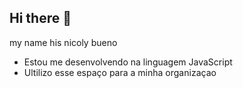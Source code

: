## Hi there 💙
 my name his nicoly bueno

- Estou me desenvolvendo na linguagem JavaScript
- Ultilizo esse espaço para a minha organizaçao  
